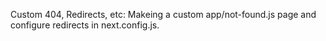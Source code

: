 Custom 404, Redirects, etc: Makeing a custom app/not-found.js page and configure redirects in next.config.js.